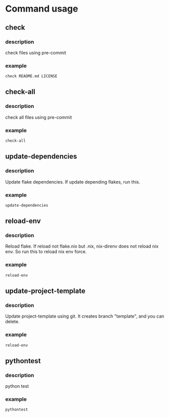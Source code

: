 <!-- markdownlint-disable -->
# Command usage

## check

### description

check files using pre-commit

### example

```bash
check README.md LICENSE
```

## check-all

### description

check all files using pre-commit

### example

```bash
check-all
```

## update-dependencies

### description

Update flake dependencies.
        If update depending flakes, run this.

### example

```bash
update-dependencies
```

## reload-env

### description

Reload flake.
        If reload not flake.nix but .nix, nix-direnv does not reload nix env.
        So run this to reload nix env force.

### example

```bash
reload-env
```

## update-project-template

### description

Update project-template using git.
        It creates branch "template", and you can delete.

### example

```bash
reload-env
```

## pythontest

### description

python test

### example

```bash
pythontest
```


